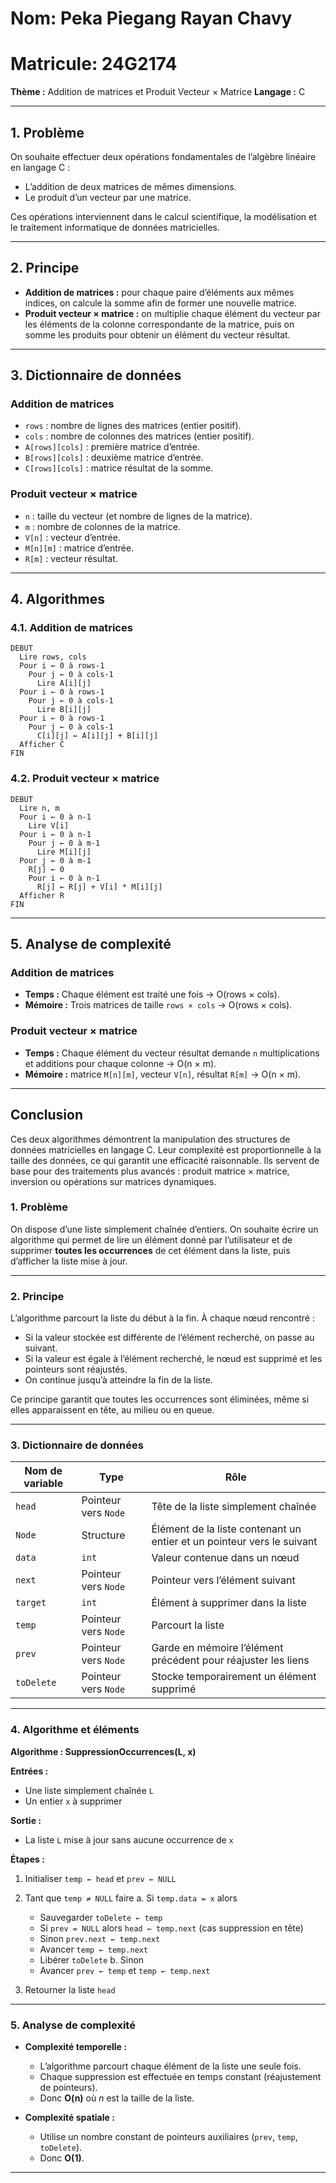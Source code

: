 # Nom: Peka Piegang Rayan Chavy
# Matricule: 24G2174

**Thème :** Addition de matrices et Produit Vecteur × Matrice
**Langage :** C

---

## 1. Problème

On souhaite effectuer deux opérations fondamentales de l’algèbre linéaire en langage C :

* L’addition de deux matrices de mêmes dimensions.
* Le produit d’un vecteur par une matrice.

Ces opérations interviennent dans le calcul scientifique, la modélisation et le traitement informatique de données matricielles.

---

## 2. Principe

* **Addition de matrices :** pour chaque paire d’éléments aux mêmes indices, on calcule la somme afin de former une nouvelle matrice.
* **Produit vecteur × matrice :** on multiplie chaque élément du vecteur par les éléments de la colonne correspondante de la matrice, puis on somme les produits pour obtenir un élément du vecteur résultat.

---

## 3. Dictionnaire de données

### Addition de matrices

* `rows` : nombre de lignes des matrices (entier positif).
* `cols` : nombre de colonnes des matrices (entier positif).
* `A[rows][cols]` : première matrice d’entrée.
* `B[rows][cols]` : deuxième matrice d’entrée.
* `C[rows][cols]` : matrice résultat de la somme.

### Produit vecteur × matrice

* `n` : taille du vecteur (et nombre de lignes de la matrice).
* `m` : nombre de colonnes de la matrice.
* `V[n]` : vecteur d’entrée.
* `M[n][m]` : matrice d’entrée.
* `R[m]` : vecteur résultat.

---

## 4. Algorithmes

### 4.1. Addition de matrices

```
DEBUT
  Lire rows, cols
  Pour i ← 0 à rows-1
    Pour j ← 0 à cols-1
      Lire A[i][j]
  Pour i ← 0 à rows-1
    Pour j ← 0 à cols-1
      Lire B[i][j]
  Pour i ← 0 à rows-1
    Pour j ← 0 à cols-1
      C[i][j] ← A[i][j] + B[i][j]
  Afficher C
FIN
```

### 4.2. Produit vecteur × matrice

```
DEBUT
  Lire n, m
  Pour i ← 0 à n-1
    Lire V[i]
  Pour i ← 0 à n-1
    Pour j ← 0 à m-1
      Lire M[i][j]
  Pour j ← 0 à m-1
    R[j] ← 0
    Pour i ← 0 à n-1
      R[j] ← R[j] + V[i] * M[i][j]
  Afficher R
FIN
```

---

## 5. Analyse de complexité

### Addition de matrices

* **Temps :** Chaque élément est traité une fois → O(rows × cols).
* **Mémoire :** Trois matrices de taille `rows × cols` → O(rows × cols).

### Produit vecteur × matrice

* **Temps :** Chaque élément du vecteur résultat demande `n` multiplications et additions pour chaque colonne → O(n × m).
* **Mémoire :** matrice `M[n][m]`, vecteur `V[n]`, résultat `R[m]` → O(n × m).

---

## Conclusion

Ces deux algorithmes démontrent la manipulation des structures de données matricielles en langage C. Leur complexité est proportionnelle à la taille des données, ce qui garantit une efficacité raisonnable. Ils servent de base pour des traitements plus avancés : produit matrice × matrice, inversion ou opérations sur matrices dynamiques.
### 1. Problème

On dispose d’une liste simplement chaînée d’entiers. On souhaite écrire un algorithme qui permet de lire un élément donné par l’utilisateur et de supprimer **toutes les occurrences** de cet élément dans la liste, puis d’afficher la liste mise à jour.

---

### 2. Principe

L’algorithme parcourt la liste du début à la fin. À chaque nœud rencontré :

* Si la valeur stockée est différente de l’élément recherché, on passe au suivant.
* Si la valeur est égale à l’élément recherché, le nœud est supprimé et les pointeurs sont réajustés.
* On continue jusqu’à atteindre la fin de la liste.

Ce principe garantit que toutes les occurrences sont éliminées, même si elles apparaissent en tête, au milieu ou en queue.

---

### 3. Dictionnaire de données

| Nom de variable | Type                 | Rôle                                                                   |
| --------------- | -------------------- | ---------------------------------------------------------------------- |
| `head`          | Pointeur vers `Node` | Tête de la liste simplement chaînée                                    |
| `Node`          | Structure            | Élément de la liste contenant un entier et un pointeur vers le suivant |
| `data`          | `int`                | Valeur contenue dans un nœud                                           |
| `next`          | Pointeur vers `Node` | Pointeur vers l’élément suivant                                        |
| `target`        | `int`                | Élément à supprimer dans la liste                                      |
| `temp`          | Pointeur vers `Node` | Parcourt la liste                                                      |
| `prev`          | Pointeur vers `Node` | Garde en mémoire l’élément précédent pour réajuster les liens          |
| `toDelete`      | Pointeur vers `Node` | Stocke temporairement un élément supprimé                              |

---

### 4. Algorithme et éléments

**Algorithme : SuppressionOccurrences(L, x)**

**Entrées :**

* Une liste simplement chaînée `L`
* Un entier `x` à supprimer

**Sortie :**

* La liste `L` mise à jour sans aucune occurrence de `x`

**Étapes :**

1. Initialiser `temp ← head` et `prev ← NULL`
2. Tant que `temp ≠ NULL` faire
   a. Si `temp.data = x` alors

   * Sauvegarder `toDelete ← temp`
   * Si `prev = NULL` alors `head ← temp.next` (cas suppression en tête)
   * Sinon `prev.next ← temp.next`
   * Avancer `temp ← temp.next`
   * Libérer `toDelete`
     b. Sinon
   * Avancer `prev ← temp` et `temp ← temp.next`
3. Retourner la liste `head`

---

### 5. Analyse de complexité

* **Complexité temporelle :**

  * L’algorithme parcourt chaque élément de la liste une seule fois.
  * Chaque suppression est effectuée en temps constant (réajustement de pointeurs).
  * Donc **O(n)** où *n* est la taille de la liste.

* **Complexité spatiale :**

  * Utilise un nombre constant de pointeurs auxiliaires (`prev`, `temp`, `toDelete`).
  * Donc **O(1)**.

---

